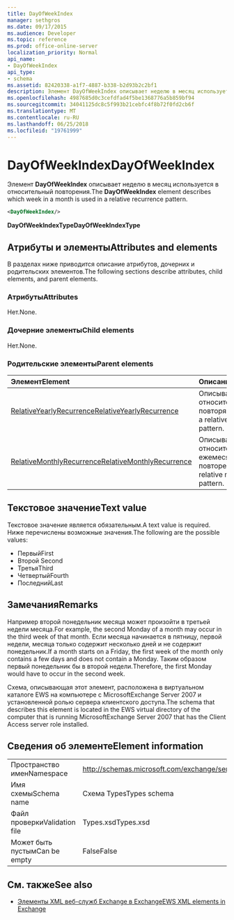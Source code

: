 ```yaml
---
title: DayOfWeekIndex
manager: sethgros
ms.date: 09/17/2015
ms.audience: Developer
ms.topic: reference
ms.prod: office-online-server
localization_priority: Normal
api_name:
- DayOfWeekIndex
api_type:
- schema
ms.assetid: 82420338-a1f7-4887-b338-b2d93b2c2bf1
description: Элемент DayOfWeekIndex описывает неделю в месяц используется в относительный повторения.
ms.openlocfilehash: 4987685d0c3cefdfad4f5be1368776a5b859bf94
ms.sourcegitcommit: 34041125dc8c5f993b21cebfc4f8b72f0fd2cb6f
ms.translationtype: MT
ms.contentlocale: ru-RU
ms.lasthandoff: 06/25/2018
ms.locfileid: "19761999"
---
```

# <a name="dayofweekindex"></a><span data-ttu-id="257fb-103">DayOfWeekIndex</span><span class="sxs-lookup"><span data-stu-id="257fb-103">DayOfWeekIndex</span></span>

<span data-ttu-id="257fb-104">Элемент **DayOfWeekIndex** описывает неделю в месяц используется в относительный повторения.</span><span class="sxs-lookup"><span data-stu-id="257fb-104">The **DayOfWeekIndex** element describes which week in a month is used in a relative recurrence pattern.</span></span> 
  
```xml
<DayOfWeekIndex/>
```

<span data-ttu-id="257fb-105">**DayOfWeekIndexType**</span><span class="sxs-lookup"><span data-stu-id="257fb-105">**DayOfWeekIndexType**</span></span>

## <a name="attributes-and-elements"></a><span data-ttu-id="257fb-106">Атрибуты и элементы</span><span class="sxs-lookup"><span data-stu-id="257fb-106">Attributes and elements</span></span>

<span data-ttu-id="257fb-107">В разделах ниже приводится описание атрибутов, дочерних и родительских элементов.</span><span class="sxs-lookup"><span data-stu-id="257fb-107">The following sections describe attributes, child elements, and parent elements.</span></span>
  
### <a name="attributes"></a><span data-ttu-id="257fb-108">Атрибуты</span><span class="sxs-lookup"><span data-stu-id="257fb-108">Attributes</span></span>

<span data-ttu-id="257fb-109">Нет.</span><span class="sxs-lookup"><span data-stu-id="257fb-109">None.</span></span>
  
### <a name="child-elements"></a><span data-ttu-id="257fb-110">Дочерние элементы</span><span class="sxs-lookup"><span data-stu-id="257fb-110">Child elements</span></span>

<span data-ttu-id="257fb-111">Нет.</span><span class="sxs-lookup"><span data-stu-id="257fb-111">None.</span></span>
  
### <a name="parent-elements"></a><span data-ttu-id="257fb-112">Родительские элементы</span><span class="sxs-lookup"><span data-stu-id="257fb-112">Parent elements</span></span>

|<span data-ttu-id="257fb-113">**Элемент**</span><span class="sxs-lookup"><span data-stu-id="257fb-113">**Element**</span></span>|<span data-ttu-id="257fb-114">**Описание**</span><span class="sxs-lookup"><span data-stu-id="257fb-114">**Description**</span></span>|
|:-----|:-----|
|[<span data-ttu-id="257fb-115">RelativeYearlyRecurrence</span><span class="sxs-lookup"><span data-stu-id="257fb-115">RelativeYearlyRecurrence</span></span>](relativeyearlyrecurrence.md) <br/> |<span data-ttu-id="257fb-116">Описывает относительное ежегодно повторяющейся.</span><span class="sxs-lookup"><span data-stu-id="257fb-116">Describes a relative yearly recurrence pattern.</span></span>  <br/> |
|[<span data-ttu-id="257fb-117">RelativeMonthlyRecurrence</span><span class="sxs-lookup"><span data-stu-id="257fb-117">RelativeMonthlyRecurrence</span></span>](relativemonthlyrecurrence.md) <br/> |<span data-ttu-id="257fb-118">Описывает относительное ежемесячный шаблона повторения.</span><span class="sxs-lookup"><span data-stu-id="257fb-118">Describes a relative monthly recurrence pattern.</span></span>  <br/> |
   
## <a name="text-value"></a><span data-ttu-id="257fb-119">Текстовое значение</span><span class="sxs-lookup"><span data-stu-id="257fb-119">Text value</span></span>

<span data-ttu-id="257fb-120">Текстовое значение является обязательным.</span><span class="sxs-lookup"><span data-stu-id="257fb-120">A text value is required.</span></span> <span data-ttu-id="257fb-121">Ниже перечислены возможные значения.</span><span class="sxs-lookup"><span data-stu-id="257fb-121">The following are the possible values:</span></span>
  
- <span data-ttu-id="257fb-122">Первый</span><span class="sxs-lookup"><span data-stu-id="257fb-122">First</span></span>    
- <span data-ttu-id="257fb-123">Второй </span><span class="sxs-lookup"><span data-stu-id="257fb-123">Second</span></span>    
- <span data-ttu-id="257fb-124">Третья</span><span class="sxs-lookup"><span data-stu-id="257fb-124">Third</span></span>    
- <span data-ttu-id="257fb-125">Четвертый</span><span class="sxs-lookup"><span data-stu-id="257fb-125">Fourth</span></span>    
- <span data-ttu-id="257fb-126">Последний</span><span class="sxs-lookup"><span data-stu-id="257fb-126">Last</span></span>
    
## <a name="remarks"></a><span data-ttu-id="257fb-127">Замечания</span><span class="sxs-lookup"><span data-stu-id="257fb-127">Remarks</span></span>

<span data-ttu-id="257fb-128">Например второй понедельник месяца может произойти в третьей недели месяца.</span><span class="sxs-lookup"><span data-stu-id="257fb-128">For example, the second Monday of a month may occur in the third week of that month.</span></span> <span data-ttu-id="257fb-129">Если месяца начинается в пятницу, первой недели, месяца только содержит несколько дней и не содержит понедельник.</span><span class="sxs-lookup"><span data-stu-id="257fb-129">If a month starts on a Friday, the first week of the month only contains a few days and does not contain a Monday.</span></span> <span data-ttu-id="257fb-130">Таким образом первый понедельник бы в второй недели.</span><span class="sxs-lookup"><span data-stu-id="257fb-130">Therefore, the first Monday would have to occur in the second week.</span></span>
  
<span data-ttu-id="257fb-131">Схема, описывающая этот элемент, расположена в виртуальном каталоге EWS на компьютере с MicrosoftExchange Server 2007 и установленной ролью сервера клиентского доступа.</span><span class="sxs-lookup"><span data-stu-id="257fb-131">The schema that describes this element is located in the EWS virtual directory of the computer that is running MicrosoftExchange Server 2007 that has the Client Access server role installed.</span></span>
  
## <a name="element-information"></a><span data-ttu-id="257fb-132">Сведения об элементе</span><span class="sxs-lookup"><span data-stu-id="257fb-132">Element information</span></span>

|||
|:-----|:-----|
|<span data-ttu-id="257fb-133">Пространство имен</span><span class="sxs-lookup"><span data-stu-id="257fb-133">Namespace</span></span>  <br/> |http://schemas.microsoft.com/exchange/services/2006/types  <br/> |
|<span data-ttu-id="257fb-134">Имя схемы</span><span class="sxs-lookup"><span data-stu-id="257fb-134">Schema name</span></span>  <br/> |<span data-ttu-id="257fb-135">Схема Types</span><span class="sxs-lookup"><span data-stu-id="257fb-135">Types schema</span></span>  <br/> |
|<span data-ttu-id="257fb-136">Файл проверки</span><span class="sxs-lookup"><span data-stu-id="257fb-136">Validation file</span></span>  <br/> |<span data-ttu-id="257fb-137">Types.xsd</span><span class="sxs-lookup"><span data-stu-id="257fb-137">Types.xsd</span></span>  <br/> |
|<span data-ttu-id="257fb-138">Может быть пустым</span><span class="sxs-lookup"><span data-stu-id="257fb-138">Can be empty</span></span>  <br/> |<span data-ttu-id="257fb-139">False</span><span class="sxs-lookup"><span data-stu-id="257fb-139">False</span></span>  <br/> |
   
## <a name="see-also"></a><span data-ttu-id="257fb-140">См. также</span><span class="sxs-lookup"><span data-stu-id="257fb-140">See also</span></span>

- [<span data-ttu-id="257fb-141">Элементы XML веб-служб Exchange в Exchange</span><span class="sxs-lookup"><span data-stu-id="257fb-141">EWS XML elements in Exchange</span></span>](ews-xml-elements-in-exchange.md)

